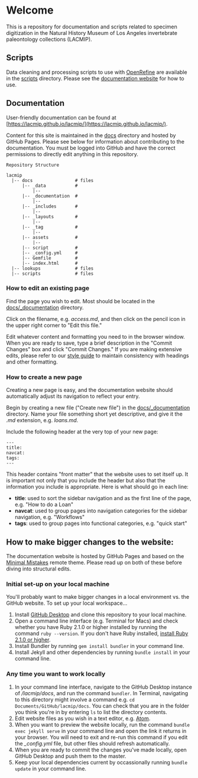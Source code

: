 
# Welcome

This is a repository for documentation and scripts related to specimen digitization in the Natural History Museum of Los Angeles invertebrate paleontology collections (LACMIP).

## Scripts

Data cleaning and processing scripts to use with [OpenRefine](http://openrefine.org) are available in the [scripts](/scripts/) directory. Please see the [documentation website](https://lacmip.github.io/lacmip/) for how to use.

## Documentation

User-friendly documentation can be found at [https://lacmip.github.io/lacmip/](https://lacmip.github.io/lacmip/).

Content for this site is maintained in the [docs](/docs/) directory and hosted by GitHub Pages. Please see below for information about contributing to the documentation. You must be logged into GitHub and have the correct permissions to directly edit anything in this repository.

```
Repository Structure

lacmip
  |-- docs                # files
      |-- _data           #
          |--
      |-- _documentation  #
          |--  
      |-- _includes       #
          |--
      |-- _layouts        #
          |--
      |-- _tag            #
          |--
      |-- assets          #
          |--
      |-- script          #
      |-- _config.yml     #
      |-- Gemfile         #
      |-- index.html      #
  |-- lookups             # files
  |-- scripts             # files

```

### How to edit an existing page

Find the page you wish to edit. Most should be located in the [docs/_documentation](docs/_documentation) directory.

Click on the filename, e.g. *access.md*, and then click on the pencil icon in the upper right corner to "Edit this file."

Edit whatever content and formatting you need to in the browser window. When you are ready to save, type a brief description in the "Commit Changes" box and click "Commit Changes." If you are making extensive edits, please refer to our [style guide](styleguide.md) to maintain consistency with headings and other formatting.

### How to create a new page

Creating a new page is easy, and the documentation website should automatically adjust its navigation to reflect your entry.

Begin by creating a new file ("Create new file") in the [docs/_documentation](docs/_documentation) directory. Name your file something short yet descriptive, and give it the *.md* extension, e.g. *loans.md*.

Include the following header at the very top of your new page:
```
---
title:
navcat:
tags:
---
```
This header contains "front matter" that the website uses to set itself up. It is important not only that you include the header but also that the information you include is appropriate. Here is what should go in each line:
- **title**: used to sort the sidebar navigation and as the first line of the page, e.g. "How to do a Loan"
- **navcat**: used to group pages into navigation categories for the sidebar navigation, e.g. "Workflows"
- **tags**: used to group pages into functional categories, e.g. "quick start"

## How to make bigger changes to the website:

The documentation website is hosted by GitHub Pages and based on the [Minimal Mistakes](mistakes.github.io/minimal-mistakes) remote theme. Please read up on both of these before diving into structural edits.

### Initial set-up on your local machine

You'll probably want to make bigger changes in a local environment vs. the GitHub website. To set up your local workspace...

1. Install [GitHub Desktop](https://desktop.github.com/) and clone this repository to your local machine.
1. Open a command line interface (e.g. Terminal for Macs) and check whether you have Ruby 2.1.0 or higher installed by running the command `ruby --version`. If you don't have Ruby installed, [install Ruby 2.1.0 or higher](https://www.ruby-lang.org/en/documentation/installation/).
1. Install Bundler by running `gem install bundler` in your command line.
1. Install Jekyll and other dependencies by running `bundle install` in your command line.

### Any time you want to work locally

1. In your command line interface, navigate to the GitHub Desktop instance of */lacmip/docs*, and run the command `bundler`. In Terminal, navigating to this directory might involve a command e.g. `cd Documents/GitHub/lacmip/docs`. You can check that you are in the folder you think you're in by entering `ls` to list the directory contents.
1. Edit website files as you wish in a text editor, e.g. [Atom](https://atom.io/).
1. When you want to preview the website locally, run the command `bundle exec jekyll serve` in your command line and open the link it returns in your browser. You will need to exit and re-run this command if you edit the *_config.yml* file, but other files should refresh automatically.
1. When you are ready to commit the changes you've made locally, open GitHub Desktop and push them to the master.
1. Keep your local dependencies current by occassionally running `bundle update` in your command line.
